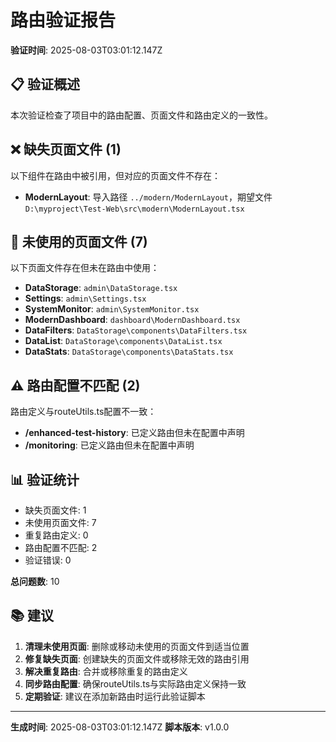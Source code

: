 # 路由验证报告

**验证时间**: 2025-08-03T03:01:12.147Z

## 📋 验证概述

本次验证检查了项目中的路由配置、页面文件和路由定义的一致性。

## ❌ 缺失页面文件 (1)

以下组件在路由中被引用，但对应的页面文件不存在：

- **ModernLayout**: 导入路径 `../modern/ModernLayout`，期望文件 `D:\myproject\Test-Web\src\modern\ModernLayout.tsx`

## 📄 未使用的页面文件 (7)

以下页面文件存在但未在路由中使用：

- **DataStorage**: `admin\DataStorage.tsx`
- **Settings**: `admin\Settings.tsx`
- **SystemMonitor**: `admin\SystemMonitor.tsx`
- **ModernDashboard**: `dashboard\ModernDashboard.tsx`
- **DataFilters**: `DataStorage\components\DataFilters.tsx`
- **DataList**: `DataStorage\components\DataList.tsx`
- **DataStats**: `DataStorage\components\DataStats.tsx`

## ⚠️ 路由配置不匹配 (2)

路由定义与routeUtils.ts配置不一致：

- **/enhanced-test-history**: 已定义路由但未在配置中声明
- **/monitoring**: 已定义路由但未在配置中声明

## 📊 验证统计

- 缺失页面文件: 1
- 未使用页面文件: 7
- 重复路由定义: 0
- 路由配置不匹配: 2
- 验证错误: 0

**总问题数**: 10

## 📚 建议

1. **清理未使用页面**: 删除或移动未使用的页面文件到适当位置
2. **修复缺失页面**: 创建缺失的页面文件或移除无效的路由引用
3. **解决重复路由**: 合并或移除重复的路由定义
4. **同步路由配置**: 确保routeUtils.ts与实际路由定义保持一致
5. **定期验证**: 建议在添加新路由时运行此验证脚本

---

**生成时间**: 2025-08-03T03:01:12.147Z
**脚本版本**: v1.0.0
